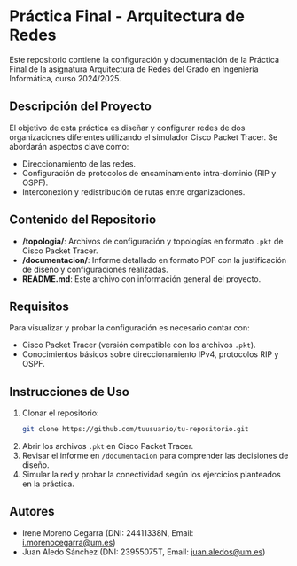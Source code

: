 # Práctica Final - Arquitectura de Redes

Este repositorio contiene la configuración y documentación de la Práctica Final de la asignatura Arquitectura de Redes del Grado en Ingeniería Informática, curso 2024/2025.

## Descripción del Proyecto

El objetivo de esta práctica es diseñar y configurar redes de dos organizaciones diferentes utilizando el simulador Cisco Packet Tracer. Se abordarán aspectos clave como:
- Direccionamiento de las redes.
- Configuración de protocolos de encaminamiento intra-dominio (RIP y OSPF).
- Interconexión y redistribución de rutas entre organizaciones.

## Contenido del Repositorio

- **/topologia/**: Archivos de configuración y topologías en formato `.pkt` de Cisco Packet Tracer.
- **/documentacion/**: Informe detallado en formato PDF con la justificación de diseño y configuraciones realizadas.
- **README.md**: Este archivo con información general del proyecto.

## Requisitos

Para visualizar y probar la configuración es necesario contar con:
- Cisco Packet Tracer (versión compatible con los archivos `.pkt`).
- Conocimientos básicos sobre direccionamiento IPv4, protocolos RIP y OSPF.

## Instrucciones de Uso

1. Clonar el repositorio:
   ```bash
   git clone https://github.com/tuusuario/tu-repositorio.git
   ```
2. Abrir los archivos `.pkt` en Cisco Packet Tracer.
3. Revisar el informe en `/documentacion` para comprender las decisiones de diseño.
4. Simular la red y probar la conectividad según los ejercicios planteados en la práctica.

## Autores

- Irene Moreno Cegarra (DNI: 24411338N, Email: i.morenocegarra@um.es)
- Juan Aledo Sánchez (DNI: 23955075T, Email: juan.aledos@um.es)


